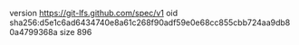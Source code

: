 version https://git-lfs.github.com/spec/v1
oid sha256:d5e1c6ad6434740e8a61c268f90adf59e0e68cc855cbb724aa9db80a4799368a
size 896
